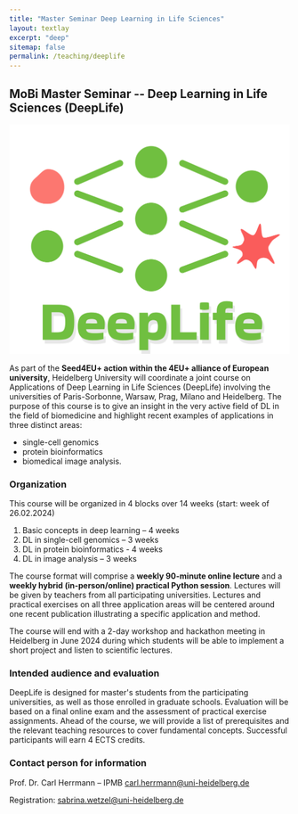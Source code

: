 ```yaml
---
title: "Master Seminar Deep Learning in Life Sciences"
layout: textlay
excerpt: "deep"
sitemap: false
permalink: /teaching/deeplife
---
```


## MoBi Master Seminar -- Deep Learning in Life Sciences (DeepLife)

![DLlogo](../../images/DL_logo.jpg)

As part of the **Seed4EU+ action within the 4EU+ alliance of European university**, Heidelberg University will coordinate a joint course on Applications of Deep Learning in Life Sciences (DeepLife) involving the universities of Paris-Sorbonne, Warsaw, Prag, Milano and Heidelberg. The purpose of this course is to give an insight in the very active field of DL in the field of biomedicine and highlight recent examples of applications in three distinct areas: 

* single-cell genomics
* protein bioinformatics
* biomedical image analysis.

### Organization

This course will be organized in 4 blocks over 14 weeks (start: week of 26.02.2024) 

1.	Basic concepts in deep learning – 4 weeks 
2.	DL in single-cell genomics – 3 weeks 
3.	DL in protein bioinformatics - 4 weeks 
4.	DL in image analysis – 3 weeks

The course format will comprise a **weekly 90-minute online lecture** and a **weekly hybrid (in-person/online) practical Python session**. Lectures will be given by teachers from all participating universities. Lectures and practical exercises on all three application areas will be centered around one recent publication illustrating a specific application and method. 

The course will end with a 2-day workshop and hackathon meeting in Heidelberg in June 2024 during which students will be able to implement a short project and listen to scientific lectures.

### Intended audience and evaluation

DeepLife is designed for master's students from the participating universities, as well as those enrolled in graduate schools. Evaluation will be based on a final online exam and the assessment of practical exercise assignments. Ahead of the course, we will provide a list of prerequisites and the relevant teaching resources to cover fundamental concepts. Successful participants will earn 4 ECTS credits.

### Contact person for information

Prof. Dr. Carl Herrmann – IPMB
carl.herrmann@uni-heidelberg.de

Registration: sabrina.wetzel@uni-heidelberg.de



